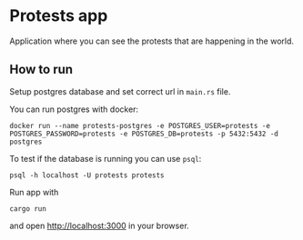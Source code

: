 # Protests app

Application where you can see the protests that are happening in the world.

## How to run

Setup postgres database and set correct url in `main.rs` file.

You can run postgres with docker:
```
docker run --name protests-postgres -e POSTGRES_USER=protests -e POSTGRES_PASSWORD=protests -e POSTGRES_DB=protests -p 5432:5432 -d postgres
```

To test if the database is running you can use `psql`:
```
psql -h localhost -U protests protests
```
Run app with
```
cargo run
```

and open [http://localhost:3000](http://localhost:3000) in your browser.